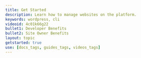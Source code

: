 ```yaml
---
title: Get Started
description: Learn how to manage websites on the platform.
keywords: wordpress, cli
videoid: 4c01k66g22
bullet1: Developer Benefits
bullet2: Site Owner Benefits
layout: topic
getstarted: true
use: [docs_tags, guides_tags, videos_tags]
---
```

